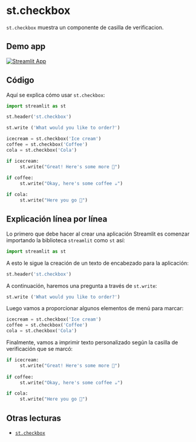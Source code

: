 # st.checkbox

`st.checkbox` muestra un componente de casilla de verificacion.

## Demo app

[![Streamlit App](https://static.streamlit.io/badges/streamlit_badge_black_white.svg)](https://share.streamlit.io/dataprofessor/st.checkbox/)

## Código
Aquí se explica cómo usar `st.checkbox`:
```python
import streamlit as st

st.header('st.checkbox')

st.write ('What would you like to order?')

icecream = st.checkbox('Ice cream')
coffee = st.checkbox('Coffee')
cola = st.checkbox('Cola')

if icecream:
     st.write("Great! Here's some more 🍦")
    
if coffee: 
     st.write("Okay, here's some coffee ☕")

if cola:
     st.write("Here you go 🥤")
```

## Explicación línea por línea
Lo primero que debe hacer al crear una aplicación Streamlit es comenzar importando la biblioteca `streamlit` como `st` así:
```python
import streamlit as st
```

A esto le sigue la creación de un texto de encabezado para la aplicación:
```python
st.header('st.checkbox')
```

A continuación, haremos una pregunta a través de `st.write`:
```python
st.write ('What would you like to order?')
```

Luego vamos a proporcionar algunos elementos de menú para marcar:
```python
icecream = st.checkbox('Ice cream')
coffee = st.checkbox('Coffee')
cola = st.checkbox('Cola')
```

Finalmente, vamos a imprimir texto personalizado según la casilla de verificación que se marcó:
```python
if icecream:
     st.write("Great! Here's some more 🍦")
    
if coffee: 
     st.write("Okay, here's some coffee ☕")

if cola:
     st.write("Here you go 🥤")
```  

## Otras lecturas
- [`st.checkbox`](https://docs.streamlit.io/library/api-reference/widgets/st.checkbox)
